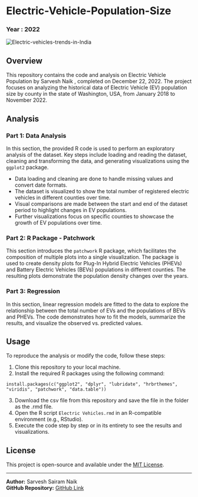 # Electric-Vehicle-Population-Size

### Year : 2022

![Electric-vehicles-trends-in-India](https://github.com/sarveshsn/Electric-Vehicle-Population-Size/assets/93898181/344fc2ca-d56f-450b-9c22-885a679855c1)


## Overview

This repository contains the code and analysis on Electric Vehicle Population by Sarvesh Naik , completed on December 22, 2022. The project focuses on analyzing the historical data of Electric Vehicle (EV) population size by county in the state of Washington, USA, from January 2018 to November 2022.

## Analysis

### Part 1: Data Analysis

In this section, the provided R code is used to perform an exploratory analysis of the dataset. Key steps include loading and reading the dataset, cleaning and transforming the data, and generating visualizations using the `ggplot2` package.

- Data loading and cleaning are done to handle missing values and convert date formats.
- The dataset is visualized to show the total number of registered electric vehicles in different counties over time.
- Visual comparisons are made between the start and end of the dataset period to highlight changes in EV populations.
- Further visualizations focus on specific counties to showcase the growth of EV populations over time.

### Part 2: R Package - Patchwork

This section introduces the `patchwork` R package, which facilitates the composition of multiple plots into a single visualization. The package is used to create density plots for Plug-In Hybrid Electric Vehicles (PHEVs) and Battery Electric Vehicles (BEVs) populations in different counties. The resulting plots demonstrate the population density changes over the years.

### Part 3: Regression

In this section, linear regression models are fitted to the data to explore the relationship between the total number of EVs and the populations of BEVs and PHEVs. The code demonstrates how to fit the models, summarize the results, and visualize the observed vs. predicted values.

## Usage

To reproduce the analysis or modify the code, follow these steps:

1. Clone this repository to your local machine.
2. Install the required R packages using the following command:

```
install.packages(c("ggplot2", "dplyr", "lubridate", "hrbrthemes", "viridis", "patchwork", "data.table"))

```

3. Download the csv file from this repository and save the file in the folder as the .rmd file.
4. Open the R script `Electric Vehicles.rmd` in an R-compatible environment (e.g., RStudio).
5. Execute the code step by step or in its entirety to see the results and visualizations.

## License
This project is open-source and available under the [MIT License](LICENSE).

---

**Author:** Sarvesh Sairam Naik  
**GitHub Repository:** [GitHub Link](https://github.com/sarveshsn)


